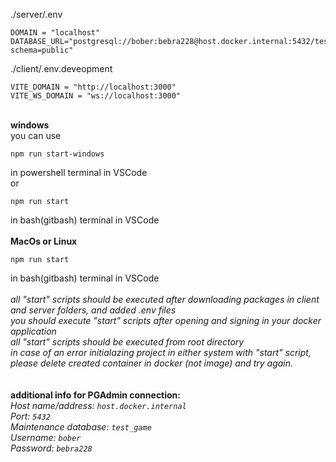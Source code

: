 ./server/.env
```PORT = 3000
DOMAIN = "localhost"
DATABASE_URL="postgresql://bober:bebra228@host.docker.internal:5432/test_game?schema=public"
```
./client/.env.deveopment
```
VITE_DOMAIN = "http://localhost:3000"
VITE_WS_DOMAIN = "ws://localhost:3000"
```
\
**windows**\
you can use
```
npm run start-windows
```
in powershell terminal in VSCode\
or
```
npm run start
```
in bash(gitbash) terminal in VSCode\
\
**MacOs or Linux**
```
npm run start
```
in bash(gitbash) terminal in VSCode\
\
*all "start" scripts should be executed after downloading packages in client and server folders, and added .env files*\
*you should execute "start" scripts after opening and signing in your docker application*\
*all "start" scripts should be executed from root directory*\
*in case of an error initialazing project in either system with "start" script, please delete created container in docker (not image) and try again.*\
\
\
**additional info for PGAdmin connection:**\
*Host name/address: `host.docker.internal`*\
*Port: `5432`*\
*Maintenance database: `test_game`*\
*Username: `bober`*\
*Password: `bebra228`*

<!-- 
**migration**
``
**seed**
`` -->
<!-- **docker config:**
```
chmod +x ./docker-start.sh
cacls ./docker-start.sh /g everyone:f
docker pull postgres
docker run --name postgres-container -e POSTGRES_PASSWORD=bebra228 -e POSTGRES_DB=test_game -e POSTGRES_USER=bober -p 5432:5432 -d postgres
``` -->